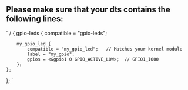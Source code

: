 ## Please make sure that your dts contains the following lines:

`
/ {
    gpio-leds {
        compatible = "gpio-leds";
        
        my_gpio_led {
            compatible = "my_gpio_led";   // Matches your kernel module
            label = "my_gpio";
            gpios = <&gpio1 0 GPIO_ACTIVE_LOW>;  // GPIO1_IO00
        };
    };
};
`
